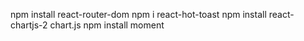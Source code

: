 npm install react-router-dom
npm i react-hot-toast
npm install react-chartjs-2 chart.js
npm install moment
